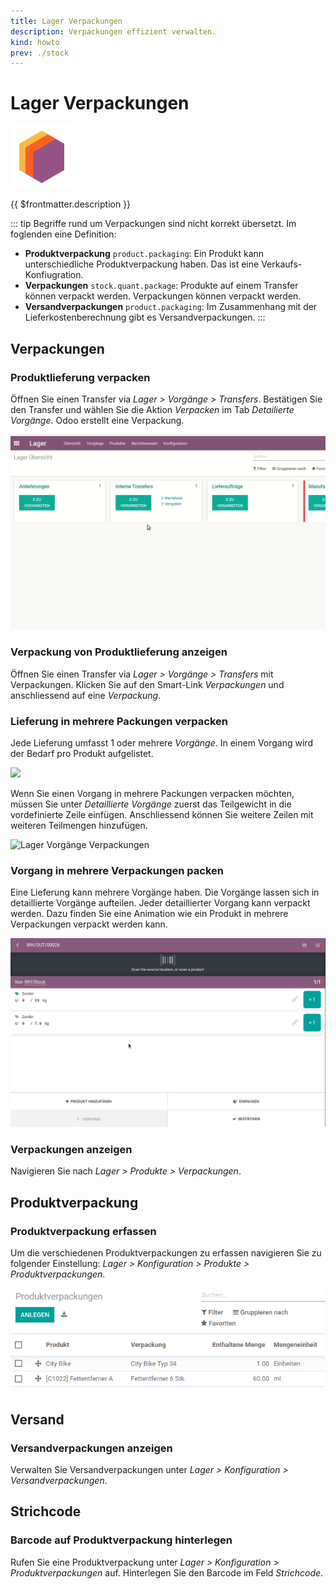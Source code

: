 ```yaml
---
title: Lager Verpackungen
description: Verpackungen effizient verwalten.
kind: howto
prev: ./stock
---
```


# Lager Verpackungen

![icons_odoo_stock](attachments/icons_odoo_stock.png)

{{ $frontmatter.description }}

::: tip
Begriffe rund um Verpackungen sind nicht korrekt übersetzt. Im foglenden eine Definition:

- **Produktverpackung** `product.packaging`: Ein Produkt kann unterschiedliche Produktverpackung haben. Das ist eine Verkaufs-Konfiugration.
- **Verpackungen** `stock.quant.package`: Produkte auf einem Transfer können verpackt werden. Verpackungen können verpackt werden.
- **Versandverpackungen** `product.packaging`: Im Zusammenhang mit der Lieferkostenberechnung gibt es Versandverpackungen.
  :::

## Verpackungen

### Produktlieferung verpacken

Öffnen Sie einen Transfer via _Lager > Vorgänge > Transfers_. Bestätigen Sie den Transfer und wählen Sie die Aktion _Verpacken_ im Tab _Detailierte Vorgänge_. Odoo erstellt eine Verpackung.

![Lager Verpackungen Beispiel](attachments/Lager%20Verpackungen%20Beispiel.gif)

### Verpackung von Produktlieferung anzeigen

Öffnen Sie einen Transfer via _Lager > Vorgänge > Transfers_ mit Verpackungen. Klicken Sie auf den Smart-Link _Verpackungen_ und anschliessend auf eine _Verpackung_.

### Lieferung in mehrere Packungen verpacken

Jede Lieferung umfasst 1 oder mehrere _Vorgänge_. In einem Vorgang wird der Bedarf pro Produkt aufgelistet.

![](attachments/Lager%20Vorgänge.png)

Wenn Sie einen Vorgang in mehrere Packungen verpacken möchten, müssen Sie unter _Detaillierte Vorgänge_ zuerst das Teilgewicht in die vordefinierte Zeile einfügen. Anschliessend können Sie weitere Zeilen mit weiteren Teilmengen hinzufügen.

![Lager Vorgänge Verpackungen](attachments/Lager%20Vorgänge%20Verpackungen.gif)

### Vorgang in mehrere Verpackungen packen

Eine Lieferung kann mehrere Vorgänge haben. Die Vorgänge lassen sich in detaillierte Vorgänge aufteilen. Jeder detaillierter Vorgang kann verpackt werden. Dazu finden Sie eine Animation wie ein Produkt in mehrere Verpackungen verpackt werden kann.

![](attachments/Lager%20Verpackungen%20mehrere%20Verpackungen.gif)

### Verpackungen anzeigen

Navigieren Sie nach _Lager > Produkte > Verpackungen_.

## Produktverpackung

### Produktverpackung erfassen

Um die verschiedenen Produktverpackungen zu erfassen navigieren Sie zu folgender Einstellung: _Lager > Konfiguration > Produkte > Produktverpackungen_.

![Lager Produktverpackungen Beispiel](attachments/Lager%20Produktverpackungen%20Beispiel.png)

## Versand

### Versandverpackungen anzeigen

Verwalten Sie Versandverpackungen unter _Lager > Konfiguration > Versandverpackungen_.

## Strichcode

### Barcode auf Produktverpackung hinterlegen

Rufen Sie eine Produktverpackung unter _Lager > Konfiguration > Produktverpackungen_ auf. Hinterlegen Sie den Barcode im Feld _Strichcode_.
